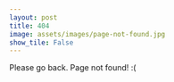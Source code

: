```yaml
---
layout: post
title: 404
image: assets/images/page-not-found.jpg
show_tile: False
---
```


Please go back.
Page not found! :(
